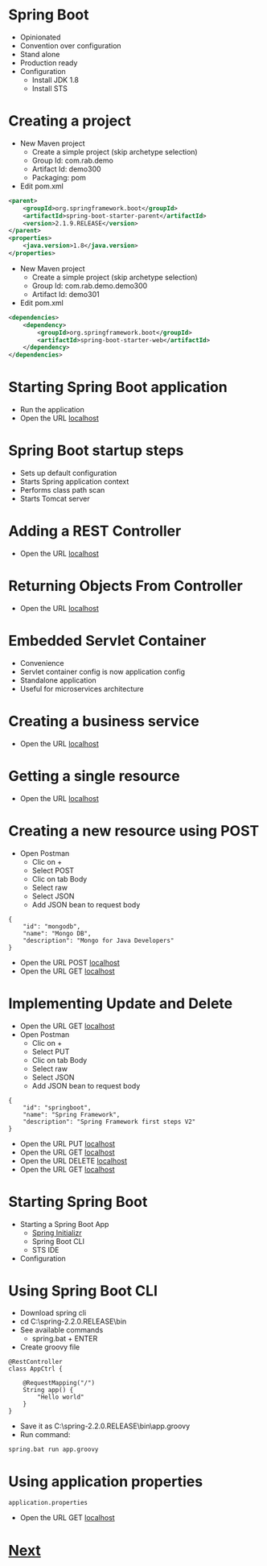 # Spring Boot
- Opinionated
- Convention over configuration
- Stand alone
- Production ready
- Configuration
  - Install JDK 1.8
  - Install STS 
# Creating a project 
- New Maven project
  - Create a simple project (skip archetype selection)
  - Group Id: com.rab.demo
  - Artifact Id: demo300
  - Packaging: pom
- Edit pom.xml
```xml
<parent>
	<groupId>org.springframework.boot</groupId>
	<artifactId>spring-boot-starter-parent</artifactId>
	<version>2.1.9.RELEASE</version>
</parent>
<properties>
	<java.version>1.8</java.version>
</properties>
```
- New Maven project
  - Create a simple project (skip archetype selection)
  - Group Id: com.rab.demo.demo300
  - Artifact Id: demo301
- Edit pom.xml
```xml
<dependencies>
	<dependency>
		<groupId>org.springframework.boot</groupId>
		<artifactId>spring-boot-starter-web</artifactId>
	</dependency>
</dependencies>
```
# Starting Spring Boot application
- Run the application
- Open the URL [localhost](http://localhost:8080/)
# Spring Boot startup steps
- Sets up default configuration
- Starts Spring application context
- Performs class path scan 
- Starts Tomcat server 
# Adding a REST Controller
- Open the URL [localhost](http://localhost:8080/hello)
# Returning Objects From Controller
- Open the URL [localhost](http://localhost:8080/topics)
# Embedded Servlet Container
- Convenience
- Servlet container config is now application config
- Standalone application
- Useful for microservices architecture
# Creating a business service
- Open the URL [localhost](http://localhost:8080/topics)
# Getting a single resource
- Open the URL [localhost](http://localhost:8080/topics/springboot)
# Creating a new resource using POST
- Open Postman
  - Clic on +
  - Select POST 
  - Clic on tab Body 
  - Select raw 
  - Select JSON
  - Add JSON bean to request body
```
{
    "id": "mongodb",
    "name": "Mongo DB",
    "description": "Mongo for Java Developers"
}
```
- Open the URL POST [localhost](http://localhost:8080/topics)
- Open the URL GET [localhost](http://localhost:8080/topics)
# Implementing Update and Delete
- Open the URL GET [localhost](http://localhost:8080/topics)
- Open Postman
  - Clic on +
  - Select PUT 
  - Clic on tab Body 
  - Select raw 
  - Select JSON
  - Add JSON bean to request body
```
{
    "id": "springboot",
    "name": "Spring Framework",
    "description": "Spring Framework first steps V2"
}
```
- Open the URL PUT [localhost](http://localhost:8080/topics/springboot)
- Open the URL GET [localhost](http://localhost:8080/topics/springboot)
- Open the URL DELETE [localhost](http://localhost:8080/topics/springboot)
- Open the URL GET [localhost](http://localhost:8080/topics)
# Starting Spring Boot 
- Starting a Spring Boot App
  - [Spring Initializr](https://start.spring.io/)
  - Spring Boot CLI 
  - STS IDE 
- Configuration
# Using Spring Boot CLI
- Download spring cli
- cd C:\spring-2.2.0.RELEASE\bin
- See available commands
  - spring.bat + ENTER
- Create groovy file
```
@RestController
class AppCtrl {

    @RequestMapping("/")
    String app() {
        "Hello world"
    }
}
```
- Save it as C:\spring-2.2.0.RELEASE\bin\app.groovy
- Run command:
```
spring.bat run app.groovy
```
# Using application properties
```
application.properties
```
- Open the URL GET [localhost](http://localhost:8081/topics)
# [Next](https://www.youtube.com/watch?v=du99WcQztNU&list=PLqq-6Pq4lTTbx8p2oCgcAQGQyqN8XeA1x&index=27)
